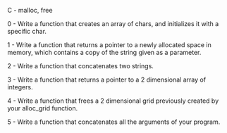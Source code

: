 C - malloc, free

0 - Write a function that creates an array of chars, and initializes it with a specific char.

1 - Write a function that returns a pointer to a newly allocated space in memory, which contains a copy of the string given as a parameter.

2 - Write a function that concatenates two strings.

3 - Write a function that returns a pointer to a 2 dimensional array of integers.

4 - Write a function that frees a 2 dimensional grid previously created by your alloc_grid function.

5 - Write a function that concatenates all the arguments of your program.


